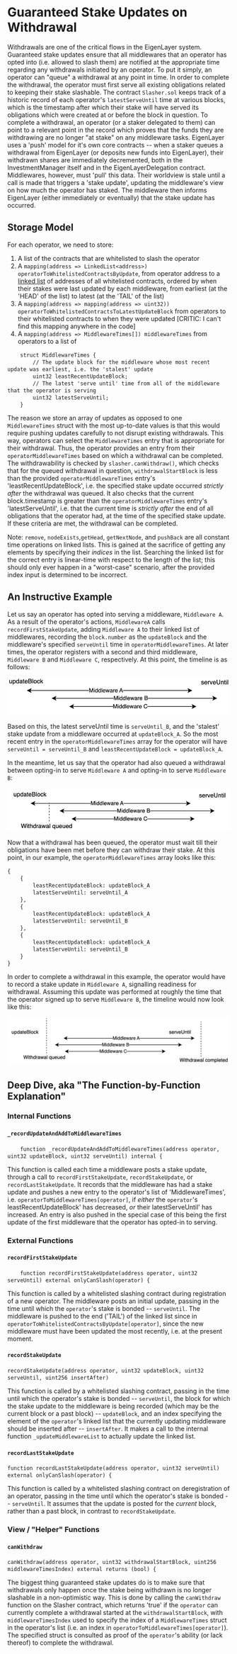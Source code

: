 # Guaranteed Stake Updates on Withdrawal
Withdrawals are one of the critical flows in the EigenLayer system.  Guaranteed stake updates ensure that all middlewares that an operator has opted into (i.e. allowed to slash them) are notified at the appropriate time regarding any withdrawals initiated by an operator.  To put it simply, an operator can "queue" a withdrawal at any point in time.  In order to complete the withdrawal, the operator must first serve all existing obligations related to keeping their stake slashable.  The contract `Slasher.sol` keeps track of a historic record of each operator's  `latestServeUntil` time at various blocks, which is the timestamp after which their stake will have served its obligations which were created at or before the block in question. To complete a withdrawal, an operator (or a staker delegated to them) can point to a relevant point in the record which proves that the funds they are withdrawing are no longer "at stake" on any middleware tasks.
EigenLayer uses a 'push' model for it's own core contracts -- when a staker queues a withdrawal from EigenLayer (or deposits new funds into EigenLayer), their withdrawn shares are immediately decremented, both in the InvestmentManager itself and in the EigenLayerDelegation contract. Middlewares, however, must 'pull' this data. Their worldview is stale until a call is made that triggers a 'stake update', updating the middleware's view on how much the operator has staked. The middleware then informs EigenLayer (either immediately or eventually) that the stake update has occurred.

## Storage Model

For each operator, we need to store:

1. A list of the contracts that are whitelisted to slash the operator
2. A `mapping(address => LinkedList<address>) operatorToWhitelistedContractsByUpdate`, from operator address to a [linked list](../src/contracts/libraries/StructuredLinkedList.sol) of addresses of all whitelisted contracts, ordered by when their stakes were last updated by each middleware, from earliest (at the 'HEAD' of the list) to latest (at the 'TAIL' of the list)
3. A `mapping(address => mapping(address => uint32)) operatorToWhitelistedContractsToLatestUpdateBlock` from operators to their whitelisted contracts to when they were updated [CRITIC: I can't find this mapping anywhere in the code]
4. A `mapping(address => MiddlewareTimes[]) middlewareTimes` from operators to a list of
```solidity
    struct MiddlewareTimes {
        // The update block for the middleware whose most recent update was earliest, i.e. the 'stalest' update
        uint32 leastRecentUpdateBlock;
        // The latest 'serve until' time from all of the middleware that the operator is serving
        uint32 latestServeUntil;
    }
```

The reason we store an array of updates as opposed to one `MiddlewareTimes` struct with the most up-to-date values is that this would require pushing updates carefully to not disrupt existing withdrawals. This way, operators can select the `MiddlewareTimes` entry that is appropriate for their withdrawal.  Thus, the operator provides an entry from their `operatorMiddlewareTimes` based on which a withdrawal can be completed.   The withdrawability is checked by `slasher.canWithdraw()`, which checks that for the queued withdrawal in question, `withdrawalStartBlock` is less than the provided `operatorMiddlewareTimes` entry's 'leastRecentUpdateBlock', i.e. the specified stake update occurred *strictly after* the withdrawal was queued.  It also checks that the current block.timestamp is greater than the `operatorMiddlewareTimes` entry's 'latestServeUntil', i.e. that the current time is *strictly after* the end of all obligations that the operator had, at the time of the specified stake update.  If these criteria are met, the withdrawal can be completed.

Note:
`remove`, `nodeExists`,`getHead`, `getNextNode`, and `pushBack` are all constant time operations on linked lists. This is gained at the sacrifice of getting any elements by specifying their *indices* in the list. Searching the linked list for the correct entry is linear-time with respect to the length of the list; this should only ever happen in a "worst-case" scenario, after the provided index input is determined to be incorrect.

## An Instructive Example

Let us say an operator has opted into serving a middleware, `Middleware A`. As a result of the operator's actions, `MiddlewareA` calls `recordFirstStakeUpdate`, adding  `Middleware A` to their linked list of middlewares, recording the `block.number` as the `updateBlock` and the middleware's specified `serveUntil` time in `operatorMiddlewareTimes`.  At later times, the operator registers with a second and third middleware, `Middleware B` and `Middleware C`, respectively.  At this point, the timeline is as follows:

![Three Middlewares Timeline](images/three_middlewares.png?raw=true "Three Middlewares Timeline")

Based on this, the latest serveUntil time is `serveUntil_B`, and the 'stalest' stake update from a middleware occurred at `updateBlock_A`.  So the most recent entry in the `operatorMiddlewareTimes` array for the operator will have `serveUntil = serveUntil_B` and `leastRecentUpdateBlock = updateBlock_A`.

In the meantime, let us say that the operator had also queued a withdrawal between opting-in to serve `Middleware A` and opting-in to serve `Middleware B`:

![Three Middlewares Timeline With Queued Withdrawal](images/three_middlewares_withdrwawl_queued.png?raw=true "Three Middlewares Timeline With Queued Withdrawal")

Now that a withdrawal has been queued, the operator must wait till their obligations have been met before they can withdraw their stake.  At this point, in our example, the `operatorMiddlewareTimes` array looks like this:

```solidity
{
    {
        leastRecentUpdateBlock: updateBlock_A
        latestServeUntil: serveUntil_A
    },
    {
        leastRecentUpdateBlock: updateBlock_A
        latestServeUntil: serveUntil_B
    },
    {
        leastRecentUpdateBlock: updateBlock_A
        latestServeUntil: serveUntil_B
    }
}
```
  In order to complete a withdrawal in this example, the operator would have to record a stake update in `Middleware A`, signalling readiness for withdrawal.  Assuming this update was performed at roughly the time that the operator signed up to serve `Middleware B`, the timeline would now look like this:

![Updated Three Middlewares Timeline With Queued Withdrawal](images/withdrawal.png?raw=true "Updated Three Middlewares Timeline With Queued Withdrawal")

## Deep Dive, aka "The Function-by-Function Explanation"

### Internal Functions

#### `_recordUpdateAndAddToMiddlewareTimes`
```solidity
    function _recordUpdateAndAddToMiddlewareTimes(address operator, uint32 updateBlock, uint32 serveUntil) internal {
```

This function is called each time a middleware posts a stake update, through a call to `recordFirstStakeUpdate`, `recordStakeUpdate`, or `recordLastStakeUpdate`. It records that the middleware has had a stake update and pushes a new entry to the operator's list of 'MiddlewareTimes', i.e. `operatorToMiddlewareTimes[operator]`, if *either* the `operator`'s leastRecentUpdateBlock' has decreased, *or* their latestServeUntil' has increased. An entry is also pushed in the special case of this being the first update of the first middleware that the operator has opted-in to serving.

### External Functions

#### `recordFirstStakeUpdate`
```solidity
    function recordFirstStakeUpdate(address operator, uint32 serveUntil) external onlyCanSlash(operator) {

```

This function is called by a whitelisted slashing contract during registration of a new operator. The middleware posts an initial update, passing in the time until which the `operator`'s stake is bonded -- `serveUntil`. The middleware is pushed to the end ('TAIL') of the linked list since in `operatorToWhitelistedContractsByUpdate[operator]`, since the new middleware must have been updated the most recently, i.e. at the present moment.


#### `recordStakeUpdate`
```solidity
recordStakeUpdate(address operator, uint32 updateBlock, uint32 serveUntil, uint256 insertAfter) 
```

This function is called by a whitelisted slashing contract, passing in the time until which the operator's stake is bonded -- `serveUntil`, the block for which the stake update to the middleware is being recorded (which may be the current block or a past block) -- `updateBlock`, and an index specifying the element of the `operator`'s linked list that the currently updating middleware should be inserted after -- `insertAfter`. It makes a call to the internal function `_updateMiddlewareList` to actually update the linked list.

#### `recordLastStakeUpdate`
```solidity
function recordLastStakeUpdate(address operator, uint32 serveUntil) external onlyCanSlash(operator) {
```

This function is called by a whitelisted slashing contract on deregistration of an operator, passing in the time until which the operator's stake is bonded -- `serveUntil`. It assumes that the update is posted for the *current* block, rather than a past block, in contrast to `recordStakeUpdate`.


### View / "Helper" Functions

#### `canWithdraw`
```solidity
canWithdraw(address operator, uint32 withdrawalStartBlock, uint256 middlewareTimesIndex) external returns (bool) {
```

The biggest thing guaranteed stake updates do is to make sure that withdrawals only happen once the stake being withdrawn is no longer slashable in a non-optimistic way. This is done by calling the `canWithdraw` function on the Slasher contract, which returns 'true' if the `operator` can currently complete a withdrawal started at the `withdrawalStartBlock`, with `middlewareTimesIndex` used to specify the index of a `MiddlewareTimes` struct in the operator's list (i.e. an index in `operatorToMiddlewareTimes[operator]`). The specified struct is consulted as proof of the `operator`'s ability (or lack thereof) to complete the withdrawal.




















